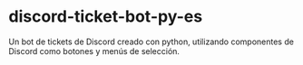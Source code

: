 # discord-ticket-bot-py-es
Un bot de tickets de Discord creado con python, utilizando componentes de Discord como botones y menús de selección.
